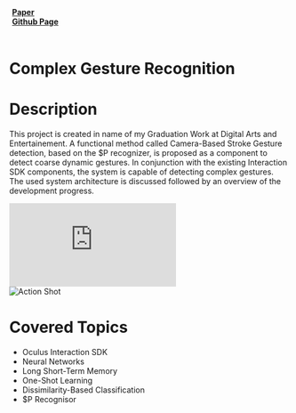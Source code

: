 <script>
    import IoIosPaper from 'svelte-icons/io/IoIosPaper.svelte';
    import {FaGithub} from 'svelte-icons/fa';
</script>

<div class="flex" style="padding-bottom:20px;">
    <div class="flex pr-5">
        <a href="https://drive.google.com/file/d/1JCU4RP88PnkKnj7y5wkTJ2elSr9m10xZ/view?usp=sharing" target="_blank" rel="no-referrer">
            <div class="flex items-center LinkWrapper">
                <div>
                <b style="padding-left:5px; padding-right:10px; ">Paper</b>
                </div>
                <div class="padding-right:20px h-6 ">
                    <IoIosPaper/>
                </div >
            </div>
        </a>
    </div>
    <div class="flex pr-5">
        <a href="https://github.com/gillianassi/GestureRecognition" target="_blank" rel="no-referrer">
            <div class="flex items-center LinkWrapper">
                <div>
                <b style="padding-left:5px; padding-right:10px; ">Github Page</b>
                </div>
                <div class="padding-right:20px h-6 ">
                    <FaGithub/>
                </div >
            </div>
        </a>
    </div>
</div>

# Complex Gesture Recognition

<div id="markdownBody">
    <div class="grid-container grid-centered-container reversed-col-content">
        <div class="w-full">
            <h1 class="title">Description</h1>
            <p>
            This project is created in name of my Graduation Work at Digital Arts and Entertainement.
            A functional method called Camera-Based Stroke Gesture detection, based on the $P recognizer, is proposed as a component to detect coarse dynamic gestures. In conjunction with the existing Interaction SDK components, the system is capable of detecting complex gestures. The used system architecture is discussed followed by an overview of the development progress.
            </p>
        </div>
        <iframe title="vimeo-player" class="frame" src="https://www.youtube.com/embed/JxBmrBCdC20" frameborder="0" allowfullscreen></iframe>
    </div>
    <div class="grid-container grid-centered-container">
        <div class="justify-center">
            <img class="rounded-3xl shadow-xl"  src="https://ik.imagekit.io/gillianassi/Research/GestureRecognition/ThunderStorm_ifTk2teU4R.jpg?ik-sdk-version=javascript-1.4.3&updatedAt=1674939739543" alt="Action Shot"  width="auto" />
        </div>
        <div class="w-full">
            <h1 class="title">Covered Topics</h1>
            <div>
                <ul class="list-disc marker:text-gPrimaryColor pl-10">
                    <li>Oculus Interaction SDK</li>
                    <li>Neural Networks</li>
                    <li>Long Short-Term Memory</li>
                    <li>One-Shot Learning</li>
                    <li>Dissimilarity-Based Classification</li>
                    <li>$P Recognisor</li>
                </ul>
            </div>
        </div>
    </div>
</div>